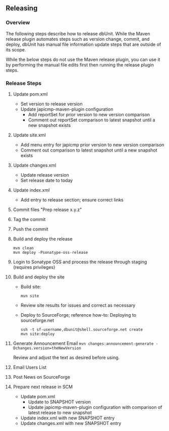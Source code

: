 ## Releasing

### Overview

The following steps describe how to release dbUnit. 
While the Maven release plugin automates steps such as version change, commit, and deploy, dbUnit has manual file information update steps that are outside of its scope.

While the below steps do not use the Maven release plugin, you can use it by performing the manual file edits first then running the release plugin steps.

### Release Steps

1. Update pom.xml
    * Set version to release version
    * Update japicmp-maven-plugin configuration
        * Add reportSet for prior version to new version comparison
        * Comment out reportSet comparison to latest snapshot until a new snapshot exists
2. Update site.xml
    * Add menu entry for japicmp prior version to new version comparison
    * Comment out comparison to latest snapshot until a new snapshot exists
3. Update changes.xml
    * Update release version
    * Set release date to today
4. Update index.xml
    * Add entry to release section; ensure correct links
5. Commit files "Prep release x.y.z"
6. Tag the commit
7. Push the commit
8. Build and deploy the release 

    ```shell
    mvn clean
    mvn deploy -Psonatype-oss-release
    ```
   
9. Login to Sonatype OSS and process the release through staging (requires privileges)
10. Build and deploy the site
    * Build site: 
    
        `mvn site`
    * Review site results for issues and correct as necessary
    * Deploy to SourceForge; reference how-to: Deploying to sourceforge.net

        ```shell
        ssh -t sf-username,dbunit@shell.sourceforge.net create
        mvn site:deploy
        ```
      
11. Generate Announcement Email 
    `mvn changes:announcement-generate -Dchanges.version=theNewVersion`

    Review and adjust the text as desired before using.

12. Email Users List 
13. Post News on SourceForge 
14. Prepare next release in SCM

    * Update pom.xml
        * Update to SNAPSHOT version
        * Update japicmp-maven-plugin configuration with comparison of latest release to new snapshot
    * Update index.xml with new SNAPSHOT entry
    * Update changes.xml with new SNAPSHOT entry
